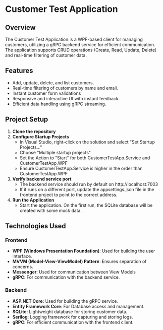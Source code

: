 # Customer Test Application

## Overview
The Customer Test Application is a WPF-based client for managing customers, utilizing a gRPC backend service for efficient communication. The application supports CRUD operations (Create, Read, Update, Delete) and real-time filtering of customer data.

## Features
- Add, update, delete, and list customers.
- Real-time filtering of customers by name and email.
- Instant customer form validations
- Responsive and interactive UI with instant feedback.
- Efficient data handling using gRPC streaming.

## Project Setup
1. **Clone the repository**
2. **Configure Startup Projects**
   - In Visual Studio, right-click on the solution and select "Set Startup Projects..."
   - Choose "Multiple startup projects"
   - Set the Action to "Start" for both CustomerTestApp.Service and CustomerTestApp.WPF
   - Ensure CustomerTestApp.Service is higher in the order than CustomerTestApp.WPF
3. **Verify backend service port**
   - The backend service should run by default on http://localhost:7003
   - If it runs on a different port, update the appsettings.json file in the frontend project to point to the correct address.
4. **Run the Application**
   - Start the application. On the first run, the SQLite database will be created with some mock data.
     
## Technologies Used

### Frontend
- **WPF (Windows Presentation Foundation)**: Used for building the user interface.
- **MVVM (Model-View-ViewModel) Pattern**: Ensures separation of concerns.
- **Messenger**: Used for communication between View Models
- **gRPC**: For communication with the backend service.

### Backend
- **ASP.NET Core**: Used for building the gRPC service.
- **Entity Framework Core**: For Database access and management.
- **SQLite**: Lightweight database for storing customer data.
- **Serilog**: Logging framework for capturing and storing logs.
- **gRPC**: For efficient communication with the frontend client.

